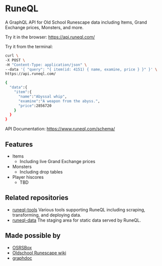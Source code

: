 # RuneQL

A GraphQL API for Old School Runescape data including Items, Grand Exchange prices, Monsters, and more.

Try it in the browser: https://api.runeql.com/

Try it from the terminal:
```sh
curl \
-X POST \
-H "Content-Type: application/json" \
--data '{ "query": "{ item(id: 4151) { name, examine, price } }" }' \
https://api.runeql.com/
```

```sh
{
  "data":{
    "item":{
      "name":"Abyssal whip",
      "examine":"A weapon from the abyss.",
      "price":2856720
    }
  }
}
```

API Documentation: https://www.runeql.com/schema/

## Features
* Items
  * Including live Grand Exchange prices
* Monsters
  * Including drop tables
* Player hiscores
  * TBD

## Related repositories
* [runeql-tools](https://github.com/schmidlidev/runeql-tools) Various tools supporting RuneQL including scraping, transforming, and deploying data. 
* [runeql-data](https://github.com/schmidlidev/runeql-data) The staging area for static data served by RuneQL.

## Made possible by
* [OSRSBox](https://github.com/osrsbox/osrsbox-db)
* [Oldschool Runescape wiki](https://oldschool.runescape.wiki/)
* [graphdoc](https://github.com/2fd/graphdoc)
